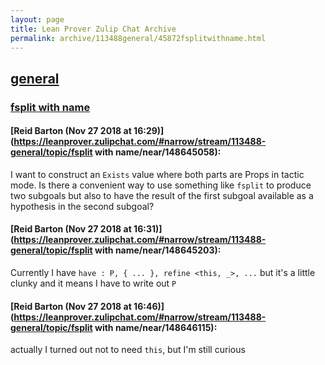 ```yaml
---
layout: page
title: Lean Prover Zulip Chat Archive 
permalink: archive/113488general/45872fsplitwithname.html
---
```


## [general](index.html)
### [fsplit with name](45872fsplitwithname.html)

#### [Reid Barton (Nov 27 2018 at 16:29)](https://leanprover.zulipchat.com/#narrow/stream/113488-general/topic/fsplit with name/near/148645058):
I want to construct an `Exists` value where both parts are Props in tactic mode. Is there a convenient way to use something like `fsplit` to produce two subgoals but also to have the result of the first subgoal available as a hypothesis in the second subgoal?

#### [Reid Barton (Nov 27 2018 at 16:31)](https://leanprover.zulipchat.com/#narrow/stream/113488-general/topic/fsplit with name/near/148645203):
Currently I have `have : P, { ... }, refine <this, _>, ...` but it's a little clunky and it means I have to write out `P`

#### [Reid Barton (Nov 27 2018 at 16:46)](https://leanprover.zulipchat.com/#narrow/stream/113488-general/topic/fsplit with name/near/148646115):
actually I turned out not to need `this`, but I'm still curious

